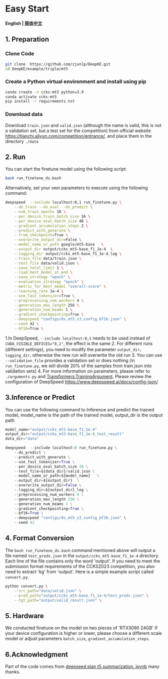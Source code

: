 # Easy Start

<p align="left">
    <b> English | <a href="https://github.com/zjunlp/DeepKE/tree/main/example/triple/mt5/README_ZH.md">简体中文</a> </b>
</p>


## 1. Preparation

### Clone Code

```bash
git clone  https://github.com/zjunlp/DeepKE.git
cd DeepKE/example/triple/mt5
```


### Create a Python virtual environment and install using pip

```bash
conda create -n ccks-mt5 python=3.9   
conda activate ccks-mt5
pip install -r requirements.txt
```


### Download data
Download  `train.json` and `valid.json`  (although the name is valid, this is not a validation set, but a test set for the competition) from official website https://tianchi.aliyun.com/competition/entrance/, and place them in the directory `./data`


## 2. Run

You can start the finetune model using the following script:

```bash
bash run_finetene_ds.bash
```

Alternatively, set your own parameters to execute using the following command:

```bash
deepspeed  --include localhost:0,1 run_finetune.py \
    --do_train --do_eval --do_predict \
    --num_train_epochs 10 \
    --per_device_train_batch_size 16 \
    --per_device_eval_batch_size 48 \
    --gradient_accumulation_steps 2 \
    --predict_with_generate \
    --from_checkpoint=True \
    --overwrite_output_dir=False \
    --model_name_or_path google/mt5-base   \
    --output_dir output/ccks_mt5-base_f1_1e-4  \
    --logging_dir output/ccks_mt5-base_f1_1e-4_log \
    --train_file data/train.json \
    --test_file data/valid.json \
    --save_total_limit 1 \
    --load_best_model_at_end \
    --save_strategy "epoch" \
    --evaluation_strategy "epoch" \
    --metric_for_best_model "overall-score" \
    --learning_rate 1e-4 \
    --use_fast_tokenizer=True \
    --preprocessing_num_workers 4 \
    --generation_max_length 256 \
    --generation_num_beams 1 \
    --gradient_checkpointing=True \
    --deepspeed "configs/ds_mt5_z3_config_bf16.json" \
    --seed 42 \
    --bf16=True \
```

1.In DeepSpeed, `--include localhost:0,1` needs to be used instead of `CUDA_VISIBLE_DEFICES="0,1"`, the effect is the same
2. For different runs (different settings), you need to modify the parameter `output_dir`、`logging_dir`, otherwise the new run will overwrite the old run 
3. You can use `--validation_file` provides a validation set or does nothing (in `run_finetune.py`, we will divide 20% of the samples from train.json into validation sets)
4. For more information on parameters, please refer to `./arguments.py` and [Transformers:TrainingArgument](https://huggingface.co/docs/transformers/v4.21.0/en/main_classes/trainer#transformers.TrainingArguments). Please review the configuration of DeepSpeed https://www.deepspeed.ai/docs/config-json/

 
## 3.Inference or Predict
You can use the following command to Inference and predict the trained model, model_name is the path of the trained model, output_dir is the output path

```python
model_name="output/ccks_mt5-base_f1_1e-4"
output_dir="output/ccks_mt5-base_f1_1e-4_test_result"
data_dir="data"

deepspeed  --include localhost:0 run_finetune.py \
    --do_predict \
    --predict_with_generate \
    --use_fast_tokenizer=True \
    --per_device_eval_batch_size 16 \
    --test_file=${data_dir}/valid.json \
    --model_name_or_path=${model_name}   \
    --output_dir=${output_dir}  \
    --overwrite_output_dir=False \
    --logging_dir=${output_dir}_log \
    --preprocessing_num_workers 4 \
    --generation_max_length 256 \
    --generation_num_beams 1 \
    --gradient_checkpointing=True \
    --bf16=True \
    --deepspeed "configs/ds_mt5_z3_config_bf16.json" \
    --seed 42 
```



## 4. Format Conversion
The `bash run_finetene_ds.bash` command mentioned above will output a file named `test_preds.json` in the `output/ccks_mt5-base_f1_1e-4` directory. Each line of the file contains only the word 'output'. If you need to meet the submission format requirements of the CCKS2023 competition, you also need to extract 'kg' from 'output'. Here is a simple example script called `convert.py`.

```bash
python convert.py \
    --src_path="data/valid.json" \
    --pred_path="output/ccks_mt5-base_f1_1e-4/test_preds.json" \
    --tgt_path="output/valid_result.json" \
```


## 5. Hardware
We conducted finetune on the model on two pieces of 'RTX3090 24GB' If your device configuration is higher or lower, please choose a different scale model or adjust parameters `batch_size`, `gradient_accumulation_steps`.


## 6.Acknowledgment
Part of the code comes from [deepseed plan t5 summarization. ipynb](https://github.com/philschmid/deep-learning-pytorch-huggingface/blob/main/training/deepseed-flan-t5-summarization.ipynb) many thanks.

